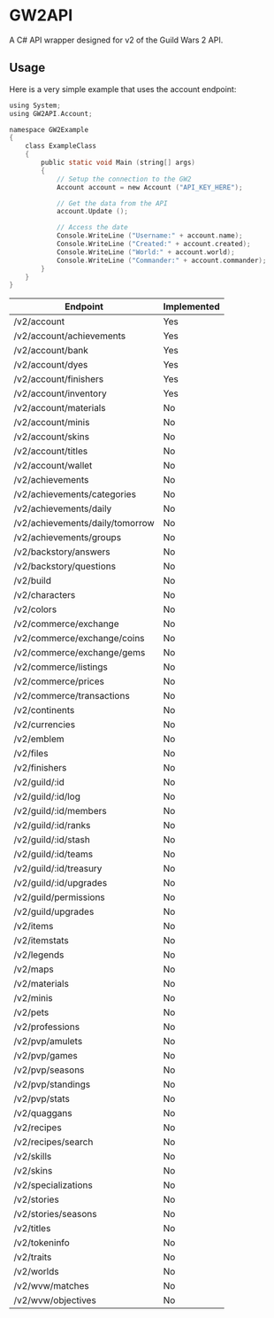# GW2API
A C# API wrapper designed for v2 of the Guild Wars 2 API.

## Usage
Here is a very simple example that uses the account endpoint:
```C
using System;
using GW2API.Account;

namespace GW2Example
{
    class ExampleClass
    {
        public static void Main (string[] args)
        {
            // Setup the connection to the GW2
            Account account = new Account ("API_KEY_HERE");

            // Get the data from the API
            account.Update ();

            // Access the date
            Console.WriteLine ("Username:" + account.name);
            Console.WriteLine ("Created:" + account.created);
            Console.WriteLine ("World:" + account.world);
            Console.WriteLine ("Commander:" + account.commander);
        }
    }
}
```

| Endpoint                        | Implemented |
|---------------------------------|-------------|
| /v2/account                     | Yes         |
| /v2/account/achievements        | Yes         |
| /v2/account/bank                | Yes         |
| /v2/account/dyes                | Yes         |
| /v2/account/finishers           | Yes         |
| /v2/account/inventory           | Yes         |
| /v2/account/materials           | No          |
| /v2/account/minis               | No          |
| /v2/account/skins               | No          |
| /v2/account/titles              | No          |
| /v2/account/wallet              | No          |
| /v2/achievements                | No          |
| /v2/achievements/categories     | No          |
| /v2/achievements/daily          | No          |
| /v2/achievements/daily/tomorrow | No          |
| /v2/achievements/groups         | No          |
| /v2/backstory/answers           | No          |
| /v2/backstory/questions         | No          |
| /v2/build                       | No          |
| /v2/characters                  | No          |
| /v2/colors                      | No          |
| /v2/commerce/exchange           | No          |
| /v2/commerce/exchange/coins     | No          |
| /v2/commerce/exchange/gems      | No          |
| /v2/commerce/listings           | No          |
| /v2/commerce/prices             | No          |
| /v2/commerce/transactions       | No          |
| /v2/continents                  | No          |
| /v2/currencies                  | No          |
| /v2/emblem                      | No          |
| /v2/files                       | No          |
| /v2/finishers                   | No          |
| /v2/guild/:id                   | No          |
| /v2/guild/:id/log               | No          |
| /v2/guild/:id/members           | No          |
| /v2/guild/:id/ranks             | No          |
| /v2/guild/:id/stash             | No          |
| /v2/guild/:id/teams             | No          |
| /v2/guild/:id/treasury          | No          |
| /v2/guild/:id/upgrades          | No          |
| /v2/guild/permissions           | No          |
| /v2/guild/upgrades              | No          |
| /v2/items                       | No          |
| /v2/itemstats                   | No          |
| /v2/legends                     | No          |
| /v2/maps                        | No          |
| /v2/materials                   | No          |
| /v2/minis                       | No          |
| /v2/pets                        | No          |
| /v2/professions                 | No          |
| /v2/pvp/amulets                 | No          |
| /v2/pvp/games                   | No          |
| /v2/pvp/seasons                 | No          |
| /v2/pvp/standings               | No          |
| /v2/pvp/stats                   | No          |
| /v2/quaggans                    | No          |
| /v2/recipes                     | No          |
| /v2/recipes/search              | No          |
| /v2/skills                      | No          |
| /v2/skins                       | No          |
| /v2/specializations             | No          |
| /v2/stories                     | No          |
| /v2/stories/seasons             | No          |
| /v2/titles                      | No          |
| /v2/tokeninfo                   | No          |
| /v2/traits                      | No          |
| /v2/worlds                      | No          |
| /v2/wvw/matches                 | No          |
| /v2/wvw/objectives              | No          |
